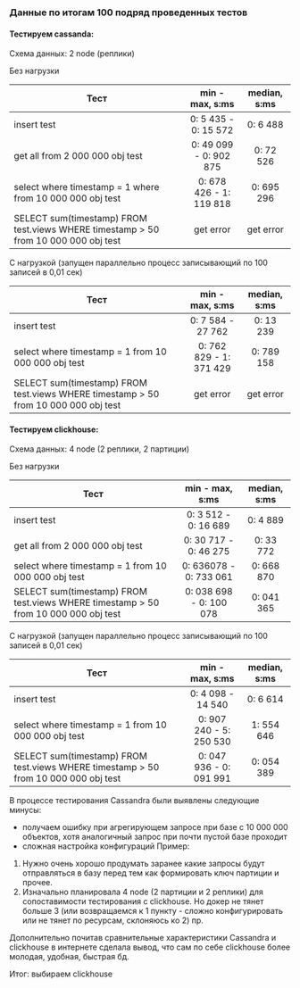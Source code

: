 ### Данные по итогам 100 подряд проведенных тестов


#### Тестируем cassanda:  

Схема данных: 2 node (реплики)

Без нагрузки

| Тест                                      |     min - max, s:ms     | median, s:ms |
|-------------------------------------------|:-----------------------:|:------------:|
| insert test                               |  0: 5 435 - 0: 15 572   |   0: 6 488   |
| get all from 2 000 000 obj test           | 0: 49 099 - 0: 902 875  |  0: 72 526   |
| select where timestamp = 1 where from 10 000 000 obj test | 0: 678 426 - 1: 119 818 |  0: 695 296  |
| SELECT sum(timestamp) FROM test.views WHERE timestamp > 50 from 10 000 000 obj test |        get error        |  get error   |


С нагрузкой (запущен параллельно процесс записывающий по 100 записей в 0,01 сек)

| Тест        |     min - max, s:ms     | median, s:ms |
|-------------|:-----------------------:|:------------:|
| insert test |    0: 7 584 - 27 762    |  0: 13 239   |
| select where timestamp = 1 from 10 000 000 obj test | 0: 762 829 - 1: 371 429 |  0: 789 158  |
| SELECT sum(timestamp) FROM test.views WHERE timestamp > 50 from 10 000 000 obj test | get error    |  get error     |


#### Тестируем clickhouse:  

Схема данных: 4 node (2 реплики, 2 партиции)

Без нагрузки

| Тест                                               |     min - max, s:ms     | median, s:ms |
|----------------------------------------------------|:-----------------------:|:------------:|
| insert test                                        |  0: 3 512 - 0: 16 689   |   0: 4 889   |
| get all from 2 000 000 obj test                    |  0: 30 717 - 0: 46 275  |  0: 33 772   |
| select where timestamp = 1 from 10 000 000 obj test | 0: 636078 - 0: 733 061  |  0: 668 870  |
| SELECT sum(timestamp) FROM test.views WHERE timestamp > 50 from 10 000 000 obj test | 0: 038 698 - 0: 100 078 |  0: 041 365  |


С нагрузкой (запущен параллельно процесс записывающий по 100 записей в 0,01 сек)

| Тест        |     min - max, s:ms     | median, s:ms |
|-------------|:-----------------------:|:------------:|
| insert test |    0: 4 098 - 14 540    |   0: 6 614   |
| select where timestamp = 1 from 10 000 000 obj test | 0: 907 240 - 5: 250 530 |  1: 554 646  |
| SELECT sum(timestamp) FROM test.views WHERE timestamp > 50 from 10 000 000 obj test | 0: 047 936 - 0: 091 991 |  0: 054 389  |


В процессе тестирования Cassandra были выявлены следующие минусы:  
- получаем ошибку при агрегирующем запросе при базе с 10 000 000 объектов, 
  хотя аналогичный запрос при почти пустой базе проходит
- сложная настройка конфигураций Пример: 
1) Нужно очень хорошо продумать заранее 
  какие запросы будут отправляться в базу перед тем как формировать ключ 
  партиции и прочее. 
2) Изначально планировала 4 node (2 партиции и 2 реплики) для сопоставимости 
   тестирования с clickhouse. Но докер не тянет больше 3 (или возвращаемся к 1 
   пункту - сложно конфигурировать или не тянет по ресурсам, склоняюсь ко 2)
пр.

Дополнительно почитав сравнительные характеристики Cassandra и clickhouse в 
интернете сделала вывод, что сам по себе clickhouse более молодая, удобная, 
быстрая бд. 

Итог: выбираем clickhouse  
